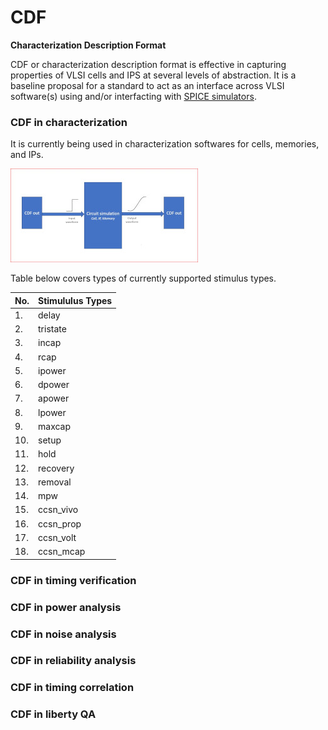 # CDF
**Characterization Description Format**

CDF or characterization description format is effective in capturing properties of VLSI cells and IPS at several levels of abstraction.
It is a baseline proposal for a standard to act as an interface across VLSI software(s) using and/or interfacting with 
[SPICE simulators](https://en.wikipedia.org/wiki/SPICE).

### CDF in characterization

It is currently being used in characterization softwares for cells, memories, and IPs. 

![Using CDF in characterization flow](examples/WhatIsCDF.jpg)

Table below covers types of currently supported stimulus types.

| No. | Stimululus Types 
| ----|-------------------
| 1.  | delay            
| 2.  | tristate
| 3.  | incap
| 4.  | rcap
| 5.  | ipower
| 6.  | dpower
| 7.  | apower
| 8.  | lpower
| 9.  | maxcap
| 10. | setup
| 11. | hold
| 12. | recovery
| 13. | removal
| 14. | mpw
| 15. | ccsn_vivo
| 16. | ccsn_prop
| 17. | ccsn_volt
| 18. | ccsn_mcap

### CDF in timing verification

### CDF in power analysis

### CDF in noise analysis

### CDF in reliability analysis

###  CDF in timing correlation

### CDF in liberty QA
